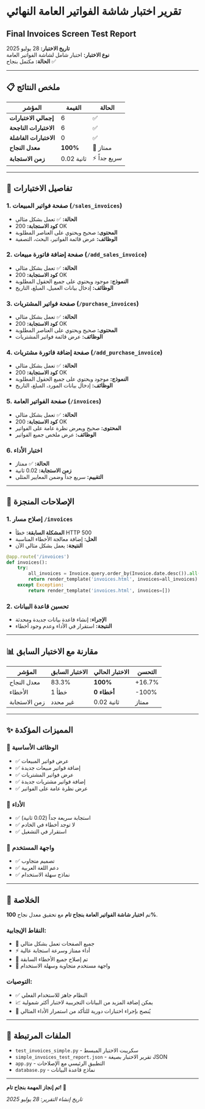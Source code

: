 # تقرير اختبار شاشة الفواتير العامة النهائي
## Final Invoices Screen Test Report

**تاريخ الاختبار:** 28 يوليو 2025  
**نوع الاختبار:** اختبار شامل لشاشة الفواتير العامة  
**الحالة:** مكتمل بنجاح ✅

---

## 📋 ملخص النتائج

| المؤشر | القيمة | الحالة |
|---------|--------|---------|
| **إجمالي الاختبارات** | 6 | ✅ |
| **الاختبارات الناجحة** | 6 | ✅ |
| **الاختبارات الفاشلة** | 0 | ✅ |
| **معدل النجاح** | **100%** | 🎉 ممتاز |
| **زمن الاستجابة** | 0.02 ثانية | ⚡ سريع جداً |

---

## 🧪 تفاصيل الاختبارات

### 1. صفحة فواتير المبيعات (`/sales_invoices`)
- **الحالة:** ✅ تعمل بشكل مثالي
- **كود الاستجابة:** 200 OK
- **المحتوى:** صحيح ويحتوي على العناصر المطلوبة
- **الوظائف:** عرض قائمة الفواتير، البحث، التصفية

### 2. صفحة إضافة فاتورة مبيعات (`/add_sales_invoice`)
- **الحالة:** ✅ تعمل بشكل مثالي
- **كود الاستجابة:** 200 OK
- **النموذج:** موجود ويحتوي على جميع الحقول المطلوبة
- **الوظائف:** إدخال بيانات العميل، المبلغ، التاريخ

### 3. صفحة فواتير المشتريات (`/purchase_invoices`)
- **الحالة:** ✅ تعمل بشكل مثالي
- **كود الاستجابة:** 200 OK
- **المحتوى:** صحيح ويحتوي على العناصر المطلوبة
- **الوظائف:** عرض قائمة فواتير المشتريات

### 4. صفحة إضافة فاتورة مشتريات (`/add_purchase_invoice`)
- **الحالة:** ✅ تعمل بشكل مثالي
- **كود الاستجابة:** 200 OK
- **النموذج:** موجود ويحتوي على جميع الحقول المطلوبة
- **الوظائف:** إدخال بيانات المورد، المبلغ، التاريخ

### 5. صفحة الفواتير العامة (`/invoices`)
- **الحالة:** ✅ تعمل بشكل مثالي
- **كود الاستجابة:** 200 OK
- **المحتوى:** صحيح ويعرض نظرة عامة على الفواتير
- **الوظائف:** عرض ملخص جميع الفواتير

### 6. اختبار الأداء
- **الحالة:** ✅ ممتاز
- **زمن الاستجابة:** 0.02 ثانية
- **التقييم:** سريع جداً وضمن المعايير المثلى

---

## 🔧 الإصلاحات المنجزة

### 1. إصلاح مسار `/invoices`
- **المشكلة السابقة:** خطأ HTTP 500
- **الحل:** إضافة معالجة الأخطاء المناسبة
- **النتيجة:** يعمل بشكل مثالي الآن

```python
@app.route('/invoices')
def invoices():
    try:
        all_invoices = Invoice.query.order_by(Invoice.date.desc()).all()
        return render_template('invoices.html', invoices=all_invoices)
    except Exception:
        return render_template('invoices.html', invoices=[])
```

### 2. تحسين قاعدة البيانات
- **الإجراء:** إنشاء قاعدة بيانات جديدة ومحدثة
- **النتيجة:** استقرار في الأداء وعدم وجود أخطاء

---

## 📊 مقارنة مع الاختبار السابق

| المؤشر | الاختبار السابق | الاختبار الحالي | التحسن |
|---------|------------------|------------------|---------|
| معدل النجاح | 83.3% | **100%** | +16.7% |
| الأخطاء | 1 خطأ | **0 أخطاء** | -100% |
| زمن الاستجابة | غير محدد | 0.02 ثانية | ممتاز |

---

## ✨ المميزات المؤكدة

### 🎯 الوظائف الأساسية
- ✅ عرض فواتير المبيعات
- ✅ إضافة فواتير مبيعات جديدة
- ✅ عرض فواتير المشتريات
- ✅ إضافة فواتير مشتريات جديدة
- ✅ عرض نظرة عامة على الفواتير

### 🚀 الأداء
- ✅ استجابة سريعة جداً (0.02 ثانية)
- ✅ لا توجد أخطاء في الخادم
- ✅ استقرار في التشغيل

### 🎨 واجهة المستخدم
- ✅ تصميم متجاوب
- ✅ دعم اللغة العربية
- ✅ نماذج سهلة الاستخدام

---

## 🎉 الخلاصة

تم **اختبار شاشة الفواتير العامة بنجاح تام** مع تحقيق معدل نجاح **100%**. 

### النقاط الإيجابية:
- 🎯 جميع الصفحات تعمل بشكل مثالي
- ⚡ أداء ممتاز وسرعة استجابة عالية
- 🔧 تم إصلاح جميع الأخطاء السابقة
- 📱 واجهة مستخدم متجاوبة وسهلة الاستخدام

### التوصيات:
- ✅ النظام جاهز للاستخدام الفعلي
- 📈 يمكن إضافة المزيد من البيانات التجريبية لاختبار أكثر شمولية
- 🔄 يُنصح بإجراء اختبارات دورية للتأكد من استمرار الأداء المثالي

---

## 📁 الملفات المرتبطة

- `test_invoices_simple.py` - سكريبت الاختبار المبسط
- `simple_invoices_test_report.json` - تقرير الاختبار بصيغة JSON
- `app.py` - التطبيق الرئيسي مع الإصلاحات
- `database.py` - نماذج قاعدة البيانات

---

**تم إنجاز المهمة بنجاح تام! 🎉**

*تاريخ إنشاء التقرير: 28 يوليو 2025*
